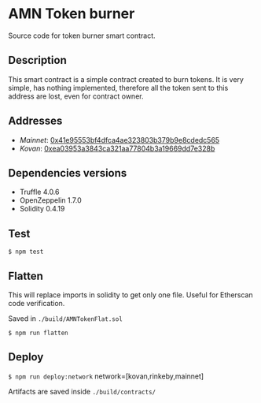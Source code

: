# AMN Token burner

Source code for token burner smart contract.


## Description

This smart contract is a simple contract created to burn tokens. 
It is very simple, has nothing implemented, therefore all the token sent to this address are lost, even for contract owner.

## Addresses

- *Mainnet*: [0x41e95553bf4dfca4ae323803b379b9e8cdedc565](https://etherscan.io/address/0x41e95553bf4dfca4ae323803b379b9e8cdedc565)
- *Kovan*: [0xea03953a3843ca321aa77804b3a19669dd7e328b](https://kovan.etherscan.io/address/0xea03953a3843ca321aa77804b3a19669dd7e328b)

## Dependencies versions
  - Truffle 4.0.6
  - OpenZeppelin 1.7.0
  - Solidity 0.4.19

## Test

`$ npm test`

## Flatten

This will replace imports in solidity to get only one file.
Useful for Etherscan code verification.

Saved in `./build/AMNTokenFlat.sol`

`$ npm run flatten`

## Deploy

`$ npm run deploy:network` network=[kovan,rinkeby,mainnet]

Artifacts are saved inside  `./build/contracts/`
